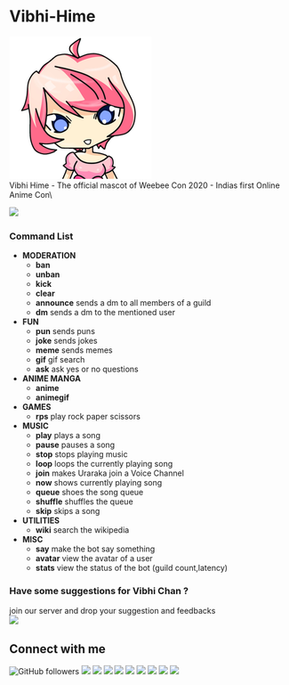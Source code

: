 # Vibhi-Hime
![Vibhi](/files/Vibhi.png)\
Vibhi Hime - The official mascot of Weebee Con 2020 - Indias first Online Anime Con\


[![](https://img.shields.io/badge/INVITE-VIBHI-ff69b4)](https://discord.com/api/oauth2/authorize?client_id=746984468199374908&permissions=8&scope=bot)


### Command List
- **MODERATION**
    - **ban**
    - **unban**
    - **kick**
    - **clear**
    - **announce** sends a dm to all members of a guild
    - **dm** sends a dm to the mentioned user
- **FUN**
    - **pun**   sends puns
    - **joke**  sends jokes
    - **meme**  sends memes
    - **gif**   gif search
    - **ask**   ask yes or no questions
- **ANIME MANGA**
    - **anime**
    - **animegif**
- **GAMES**
    - **rps**   play rock paper scissors
- **MUSIC**
    - **play**    plays a song
    - **pause**   pauses a song
    - **stop**    stops playing music
    - **loop**    loops the currently playing song
    - **join**    makes Uraraka join a Voice Channel
    - **now**     shows currently playing song
    - **queue**   shoes the song queue
    - **shuffle** shuffles the queue
    - **skip**    skips a song
- **UTILITIES**
    - **wiki**  search the wikipedia
- **MISC**
    - **say**      make the bot say something
    - **avatar**   view the avatar of a user
    - **stats**    view the status of the bot (guild count,latency)

### Have some suggestions for **Vibhi Chan** ?
join our server and drop your suggestion and feedbacks\
[![](https://img.shields.io/discord/695652747487477770?label=DISCORD&logo=discord&logoColor=white)](https://discord.gg/rzJGuWP)


## Connect with me
![GitHub followers](https://img.shields.io/github/followers/ATCtech?label=Follow%20me&logo=github&style=flat-square)
[![](https://img.shields.io/badge/-YOUTUBE-informational?style=flat-square&logo=youtube&logoColor=white&color=red)](https://youtube.com/AnkushTechCreator/)
[![](https://img.shields.io/badge/-BLOG-informational?style=flat-square&logo=wordpress&logoColor=white)](http://ankushtechcreator.com)
[![](https://img.shields.io/badge/-APP_STORE-informational?style=flat-square&logoColor=white&color=brightgreen&logo=google-play)](http://ankushtechcreator.com)
[![](https://img.shields.io/badge/-TWITTER-informational?style=flat-square&logo=twitter&logoColor=white&color=blue)](https://twitter.com/ATC_YT_2014/)
[![](https://img.shields.io/badge/-INSTAGRAM-informational?style=flat-square&logo=instagram&logoColor=white&color=orange)](https://instagram.com/ankush_tech_creator/)
[![](https://img.shields.io/badge/-FAKEBOOK-informational?style=flat-square&logo=facebook&logoColor=white)](https://facebook.com/ankushtechcreator/)
[![](https://img.shields.io/discord/695652747487477770?label=DISCORD&logo=discord&logoColor=white)](https://discord.gg/rzJGuWP)
[![](https://img.shields.io/badge/-REDDIT-informational?style=flat-square&logo=reddit&logoColor=white&color=black)](https://www.reddit.com/u/TECHIE6023)
[![](https://img.shields.io/badge/-FIVERR-informational?style=flat-square&logo=fiverr&logoColor=white&color=brightgreen)](https://fiverr.com/atctech)

